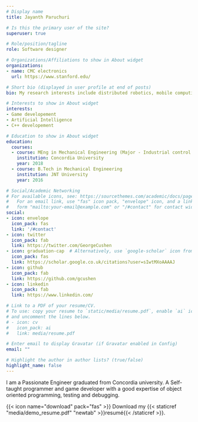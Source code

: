 ```yaml
---
# Display name
title: Jayanth Paruchuri

# Is this the primary user of the site?
superuser: true

# Role/position/tagline
role: Software designer

# Organizations/Affiliations to show in About widget
organizations:
- name: CMC electronics
  url: https://www.stanford.edu/

# Short bio (displayed in user profile at end of posts)
bio: My research interests include distributed robotics, mobile computing and programmable matter.

# Interests to show in About widget
interests:
- Game developement
- Artificial Intelligence
- C++ developement

# Education to show in About widget
education:
  courses:
  - course: MEng in Mechanical Engineering (Major - Industrial control systems)
    institution: Concordia University
    year: 2018
  - course: B.Tech in Mechanical Engineering
    institution: JNT University
    year: 2016

# Social/Academic Networking
# For available icons, see: https://sourcethemes.com/academic/docs/page-builder/#icons
#   For an email link, use "fas" icon pack, "envelope" icon, and a link in the
#   form "mailto:your-email@example.com" or "/#contact" for contact widget.
social:
- icon: envelope
  icon_pack: fas
  link: '/#contact'
- icon: twitter
  icon_pack: fab
  link: https://twitter.com/GeorgeCushen
- icon: graduation-cap  # Alternatively, use `google-scholar` icon from `ai` icon pack
  icon_pack: fas
  link: https://scholar.google.co.uk/citations?user=sIwtMXoAAAAJ
- icon: github
  icon_pack: fab
  link: https://github.com/gcushen
- icon: linkedin
  icon_pack: fab
  link: https://www.linkedin.com/

# Link to a PDF of your resume/CV.
# To use: copy your resume to `static/media/resume.pdf`, enable `ai` icons in `params.toml`, 
# and uncomment the lines below.
# - icon: cv
#   icon_pack: ai
#   link: media/resume.pdf

# Enter email to display Gravatar (if Gravatar enabled in Config)
email: ""

# Highlight the author in author lists? (true/false)
highlight_name: false
---
```


I am a Passionate Engineer graduated from Concordia university. A Self-taught programmer and game developer with a good expertise of object oriented programming, testing and debugging.

{{< icon name="download" pack="fas" >}} Download my {{< staticref "media/demo_resume.pdf" "newtab" >}}resumé{{< /staticref >}}.
